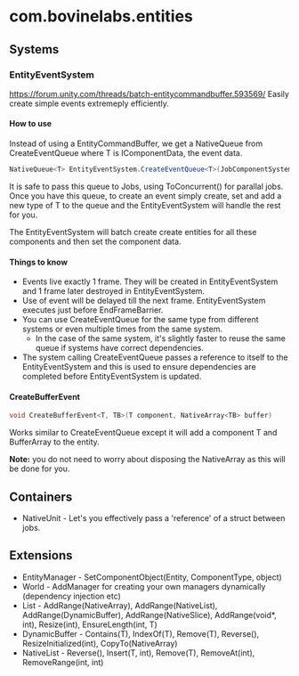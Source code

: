 # com.bovinelabs.entities

## Systems
### EntityEventSystem
https://forum.unity.com/threads/batch-entitycommandbuffer.593569/
Easily create simple events extremeply efficiently.

#### How to use

Instead of using a EntityCommandBuffer, we get a NativeQueue<T> from CreateEventQueue where T is IComponentData, the event data. 
```c#
NativeQueue<T> EntityEventSystem.CreateEventQueue<T>(JobComponentSystem componentSystem)
```
It is safe to pass this queue to Jobs, using ToConcurrent() for parallal jobs. Once you have this queue, to create an event simply create, set and add a new type of T to the queue and the EntityEventSystem will handle the rest for you.

The EntityEventSystem will batch create create entities for all these components and then set the component data.

#### Things to know
* Events live exactly 1 frame. They will be created in EntityEventSystem and 1 frame later destroyed in EntityEventSystem.
* Use of event will be delayed till the next frame. EntityEventSystem executes just before EndFrameBarrier.
* You can use CreateEventQueue for the same type from different systems or even multiple times from the same system.
  * In the case of the same system, it's slightly faster to reuse the same queue if systems have correct dependencies.
* The system calling CreateEventQueue passes a reference to itself to the EntityEventSystem and this is used to ensure dependencies are completed before EntityEventSystem is updated.

#### CreateBufferEvent
```c#
void CreateBufferEvent<T, TB>(T component, NativeArray<TB> buffer)
```
Works similar to CreateEventQueue except it will add a component T and BufferArray<TB> to the entity.
 
**Note:** you do not need to worry about disposing the NativeArray<TB> as this will be done for you.

## Containers
* NativeUnit<T> - Let's you effectively pass a 'reference' of a struct between jobs.

## Extensions
* EntityManager - SetComponentObject(Entity, ComponentType, object)
* World - AddManager for creating your own managers dynamically (dependency injection etc)
* List<T> - AddRange(NativeArray), AddRange(NativeList), AddRange(DynamicBuffer), AddRange(NativeSlice), AddRange(void*, int), Resize(int), EnsureLength(int, T)
* DynamicBuffer - Contains(T), IndexOf(T), Remove(T), Reverse(), ResizeInitialized(int), CopyTo(NativeArray<T>)
* NativeList - Reverse(), Insert(T, int), Remove(T), RemoveAt(int), RemoveRange(int, int)
